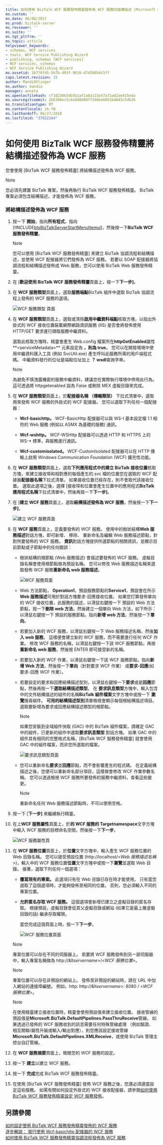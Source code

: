 ```yaml
---
title: 如何使用 BizTalk WCF 服務發佈精靈發佈為 WCF 服務的結構描述 |Microsoft Docs
ms.custom: ''
ms.date: 06/08/2017
ms.prod: biztalk-server
ms.reviewer: ''
ms.suite: ''
ms.tgt_pltfrm: ''
ms.topic: article
helpviewer_keywords:
- schemas, WCF services
- tools, WCF Service Publishing Wizard
- publishing, schemas [WCF services]
- WCF services, schemas
- WCF Service Publishing Wizard
ms.assetid: 3b770fd5-5b7b-493f-9016-d7d58854c5ff
caps.latest.revision: 15
author: MandiOhlinger
ms.author: mandia
manager: anneta
ms.openlocfilehash: cf10236b5db5b1af1a0a115e57a71ad2ae415eda
ms.sourcegitcommit: 266308ec5c6a9d8d80ff298ee6051b4843c5d626
ms.translationtype: MT
ms.contentlocale: zh-TW
ms.lasthandoff: 06/27/2018
ms.locfileid: "37022164"
---
```

# <a name="how-to-use-the-biztalk-wcf-service-publishing-wizard-to-publish-schemas-as-wcf-services"></a>如何使用 BizTalk WCF 服務發佈精靈將結構描述發佈為 WCF 服務
您會使用 [BizTalk WCF 服務發佈精靈] 將結構描述發佈為 WCF 服務。  
  
> [!NOTE]
>  您必須先建置 BizTalk 專案，然後再執行 BizTalk WCF 服務發佈精靈。 BizTalk 專案必須包含結構描述，才能發佈為 WCF 服務。  
  
### <a name="to-publish-schemas-as-wcf-servicees"></a>將結構描述發佈為 WCF 服務  
  
1. 按一下 **開始**，指向**所有程式**，指向[!INCLUDE[btsBizTalkServerStartMenuItemui](../includes/btsbiztalkserverstartmenuitemui-md.md)]，然後按一下**BizTalk WCF 服務發佈精靈**。  
  
   > [!NOTE]
   >  您可以使用 [BizTalk WCF 服務發佈精靈] 來建立 BizTalk 協調流程和結構描述，並使用 WCF 配接器將它們發佈為 WCF 服務。 若要以 SOAP 配接器將協調流程和結構描述發佈成 Web 服務，您可以使用 BizTalk Web 服務發佈精靈。  
  
2. 在 [**歡迎使用 BizTalk WCF 服務發佈精靈**頁面上，按一下**下一步]**。  
  
3. 在  **WCF 服務類型**頁面上，選取**服務端點**BizTalk 組件中選取 BizTalk 協調流程上發佈的 WCF 服務的選項。  
  
    ![WCF 服務類型 頁面](../core/media/959900fd-44c9-4f3a-8836-9786a2f5e707.gif "959900fd-44c9-4f3a-8836-9786a2f5e707")  
  
4. 在  **WCF 服務類型**頁面上，選取或清除**啟用中繼資料端點**核取方塊，以指出外掛式的 WCF 接收位置裝載網際網路資訊服務 (IIS) 是否會將發佈使用 HTTP/GET 要求進行擷取服務中繼資料。  
  
    選取此核取方塊時，精靈會產生 Web.config 檔案所在**httpGetEnabled**屬性**\<serviceMetadata\>** 元素設定為 **，則為 true**。 您可以在開發環境中使用中繼資料匯入工具 (例如 SvcUtil.exe) 產生呼叫此服務所需的用戶端程式碼。 中繼資料發行的位址是端點位址加上 **？ wsdl**查詢字串。  
  
   > [!NOTE]
   >  為避免不慎洩露機密的服務中繼資料，建議您在實際執行環境中停用此行為。 這可透過將 httpgetenabled 設為 False 或刪除 MEX 虛擬目錄來完成。  
  
5. 在  **WCF 服務類型**頁面上，於**配接器名稱 （傳輸類型）** 下拉式清單中，選取用來發佈 WCF 服務的外掛式的 WCF 配接器。 您可以選取下列任何一個配接器：  
  
   -   **Wcf-basichttp。** WCF-BasicHttp 配接器可以與 WS-I 基本設定檔 1.1 相符的 Web 服務 (例如以 ASMX 為基礎的服務) 通訊。  
  
   -   **Wcf-wshttp。** WCF-WSHttp 配接器可以透過 HTTP 和 HTTPS 上的 WS-* 標準，與服務進行通訊。  
  
   -   **Wcf-customisolated。** WCF-CustomIsolated 配接器可以在 HTTP 傳輸上啟用 Windows Communication Foundation (WCF) 擴充性功能。  
  
6. 在  **WCF 服務類型**頁面上，選取**下列應用程式中的建立 BizTalk 接收位置**核取方塊，來建立接收埠和相對應的每個產生的.svc 檔的位置您在選取的 WCF 配接器**配接器名稱**下拉式清單。 如果接收位置已經存在，則不會取代該接收位置。 選取此選項之後，選擇 [接收埠和位置會產生位置中的應用程式**BizTalk 應用程式名稱**下拉式清單中，然後再按一下**下一步]**。  
  
7. 在 [**建立 WCF 服務**頁面上，選取**結構描述發佈為 WCF 服務**，然後按一下**下一步]**。  
  
    ![建立 WCF 服務頁面](../core/media/717db27a-2843-4950-899d-0946460f5c1f.gif "717db27a-2843-4950-899d-0946460f5c1f")  
  
8. 在  **WCF 服務**頁面上，定義要發佈的 WCF 服務。 使用中的樹狀結構**Web 服務描述**對話方塊，即可新增、 移除、 重新命名及編輯 Web 服務描述節點，針對所要發佈的 WCF 服務。 **資訊**對話方塊提供所選節點的相關資訊，並顯示目前節點或子節點中的任何錯誤：  
  
   -   樹狀結構的根節點 (Web 服務描述) 會描述要發佈的 WCF 服務。 虛擬目錄名稱會使用根節點做為預設名稱。 您可以修改 Web 服務描述名稱來選取發佈 WCF 服務**重新命名 web 服務描述**。  
  
        ![WCF 服務頁面](../core/media/35131a58-dae7-45fe-ac6a-928c8570f27d.gif "35131a58-dae7-45fe-ac6a-928c8570f27d")  
  
   -   Web 方法節點， **Operation1**，預設服務節點的**Service1**，預設會在所示**Web 服務描述**可用於對話方塊要求-回應接收位置。 如果您打算發佈單向的 WCF 接收位置，此服務的描述，以滑鼠右鍵按一下 預設的 Web 方法節點，按一下**刪除 web 方法**，然後建立一個單向 Web 方法，如下所示： 以滑鼠右鍵按一下 預設的服務節點，指向**新增 web 方法**，然後按一下**單向**。  
  
   -   若要加入新的 WCF 服務，以滑鼠右鍵按一下 Web 服務描述名稱，然後**加入 web 服務**。 這樣便會建立新的 WCF 服務，而不需要進行任何 WCF 作業。 修改 WCF 服務的名稱，以滑鼠右鍵按一下該 WCF 服務節點，再按**重新命名 web 服務**，然後按 ENTER 即可接受新的名稱。  
  
   -   若要加入新的 WCF 作業，以滑鼠右鍵按一下該 WCF 服務節點，指向**新增 Web 方法**，然後按一下**單向**（針對要求 WCF 作業） 或**要求-回應**(如要求-回應 WCF 作業）。  
  
   -   若要設定的要求和回應結構描述型別，以滑鼠右鍵按一下**要求**或是**回應**節點，然後再按一下**選取結構描述類型**。 在 **要求訊息類型**方塊中，輸入包含中的文件結構描述的組件的名稱**BizTalk 組件檔案**文字方塊中或按一下 **瀏覽**搜尋組件。 **可用的結構描述型別**清單檢視會顯示每個根結構描述項目。 選取要新增為要求或回應結構描述類型的根節點。  
  
       > [!NOTE]
       >  如果您安裝到全域組件快取 (GAC) 中的 BizTalk 組件檔案，請確定 GAC 中的組件，已更新的組件中選取**要求訊息類型** 對話方塊。 如果 GAC 中的組件具有相同的完整格式名稱，[BizTalk WCF 服務發佈精靈] 就會使用 GAC 中的組件檔案，而非您所選取的檔案。  
  
        ![要求訊息類型頁面](../core/media/6bb4cc17-b108-4692-a5ca-548c7ef46045.gif "6bb4cc17-b108-4692-a5ca-548c7ef46045")  
  
   -   您可以重新命名**要求**並**回應**節點，而不會影響產生的程式碼。 在定義結構描述之後，您便可以重新命名部分項目，這樣做會修改 WCF 作業參數名稱。 您可以透過檢視 WCF 服務所要發佈的服務中繼資料，查看這些變更。  
  
       > [!NOTE]
       >  重新命名任何 Web 服務描述節點時，不可以使用空格。  
  
9. 按一下 [**下一步]** 來繼續執行精靈。  
  
10. 在上**WCF 服務屬性**頁面上，於**的 WCF 服務的 Targetnamespace**文字方塊中輸入 WCF 服務的目標命名空間，然後按一下**下一步**。  
  
     ![WCF 服務屬性頁](../core/media/07518c78-bcae-4274-bb14-aeef107ee4c6.gif "07518c78-bcae-4274-bb14-aeef107ee4c6")  
  
11. 在  **WCF 服務位置**頁面上，於**位置**文字方塊中，輸入產生 WCF 服務位置的 Web 目錄名稱。 您可以接受預設位置 (http://localhost/<*Web 服務描述名稱*>)，輸入中的 WCF 服務位置**位置**文字方塊中或按一下**瀏覽**並選取 Web 目錄。 接著，選取下列任何一個選項：  
  
    - **覆寫現有的專案。** 此選項只有在 Web 目錄已存在時才能使用。 只有當您選取了這個選項時，才能夠發佈至相同的位置。 否則，您必須輸入不同的專案位置。  
  
    - **允許匿名存取 WCF 服務。** 這個選項會新增已建立之虛擬目錄的匿名存取。 根據預設，虛擬目錄會從其父虛擬目錄或網站 (如果它是最上層虛擬目錄的話) 繼承存取權限。  
  
      當您完成這個頁面上時，按一下**下一步**。  
  
      ![WCF 服務位置頁面](../core/media/76285470-1520-4d77-a5b6-c58cbe8fc575.gif "76285470-1520-4d77-a5b6-c58cbe8fc575")  
  
    > [!NOTE]
    >  專案位置可以存在不同的伺服器上。 若要將 WCF 服務發佈到另一部伺服器中，輸入專案名稱做為 http://&lt*servername*>/<*WCF 服務位置*>。  
  
    > [!NOTE]
    >  專案位置可以存在非預設的網站上。 發佈至非預設的網站時，請在 URL 中加入網站的連接埠編號。 例如，http: http://&lt*servername*>: 8080 / <*WCF 服務位置*>。  
  
    > [!NOTE]
    >  在使用精靈建立接收位置時，精靈會使用預設值來建立接收位置。 接收管線的預設值是**Microsoft.BizTalk.DefaultPipelines.PassThruReceive**管線。 如果透過已發佈的 WCF 服務收到的訊息需要任何特殊管線處理 （例如驗證、 相互關聯/屬性升級或輸入/輸出對應），則您應該設定接收管線**Microsoft.BizTalk.DefaultPipelines.XMLReceive**，或使用 BizTalk 管理主控台自訂管線。  
  
12. 在  **WCF 服務摘要**頁面上，檢閱您的 WCF 服務的設定。  
  
13. 按一下 **建立**以建立 WCF 服務。  
  
14. 按一下 **完成**完成 BizTalk WCF 服務發佈精靈。  
  
15. 在使用 [BizTalk WCF 服務發佈精靈] 發佈 WCF 服務之後，您還必須適當設定這些服務。 如需有關如何設定外掛式的 WCF 接收配接器，請參閱[如何使用 BizTalk WCF 服務發佈精靈設定 WCF 服務發佈](../core/configure-wcf-services-published-with-the-biztalk-wcf-service-publishing-wizard.md)。  
  
## <a name="see-also"></a>另請參閱  
 [如何設定使用 BizTalk WCF 服務發佈精靈發佈的 WCF 服務](../core/configure-wcf-services-published-with-the-biztalk-wcf-service-publishing-wizard.md)   
 [逐步解說： 發行使用 Wcf-basichttp 配接器的 WCF 服務](../core/walkthrough-publishing-wcf-services-with-the-wcf-basichttp-adapter.md)   
 [如何使用 BizTalk WCF 服務發佈精靈協調流程發佈為 WCF 服務](../core/publish-orchestrations-as-wcf-services--biztalk-wcf-service-publishing-wizard.md)